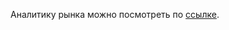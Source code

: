 Аналитику рынка можно посмотреть по [ссылке](https://docs.google.com/spreadsheets/d/1bXrYx01TSee0QQWzza6JrdL72tW_dmwXUC_K8gR-BD4/edit?usp=sharing).
